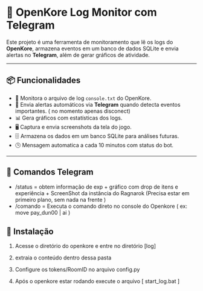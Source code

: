 # 🎯 OpenKore Log Monitor com Telegram

Este projeto é uma ferramenta de monitoramento que lê os logs do **OpenKore**, armazena eventos em um banco de dados SQLite e envia alertas no **Telegram**, além de gerar gráficos de atividade.

---

## 📦 Funcionalidades

- 📜 Monitora o arquivo de log `console.txt` do OpenKore.
- 🔔 Envia alertas automáticos via **Telegram** quando detecta eventos importantes. ( no momento apenas disconect) 
- 📊 Gera gráficos com estatísticas dos logs.
- 🖥️ Captura e envia screenshots da tela do jogo.
- 🗄️ Armazena os dados em um banco SQLite para análises futuras.
- 🕒 Mensagem automatica a cada 10 minutos com status do bot.

---

## 🎒 Comandos Telegram

- /status  = obtem informação de exp + gráfico com drop de itens e experiência + ScreenShot da instância do Ragnarok (Precisa estar em primeiro plano, sem nada na frente )
- /comando = Executa o comando direto no console do Openkore ( ex: move pay_dun00  | ai )


## 🚀 Instalação

1. Acesse o diretório do openkore e entre no diretório [log]

2. extraia o conteúdo dentro dessa pasta

3. Configure os tokens/RoomID no arquivo config.py

4. Após o openkore estar rodando execute o arquivo [ start_log.bat ] 
